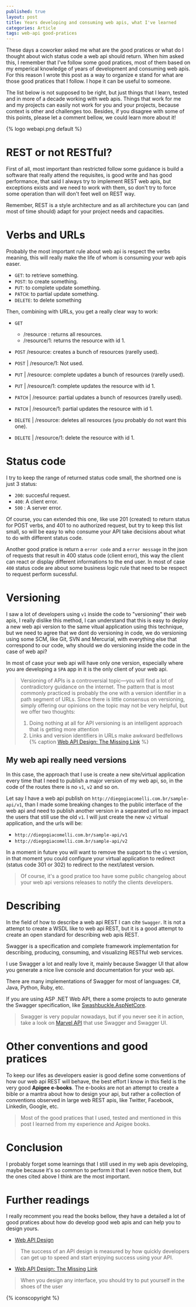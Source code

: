 ```yaml
---
published: true
layout: post
title: Years developing and consuming web apis, what I've learned
categories: Article
tags: web-api good-pratices
---
```


These days a coworker asked me what are the good pratices or what do I thought about wich status code a web api should return. When him asked this, I remember that I've follow some good pratices, most of them based on my emperical knowledge of years of development and consuming web apis. For this reason I wrote this post as a way to organize e stand for what are those good pratices that I follow. I hope it can be useful to someone.

The list below is not supposed to be right, but just things that I learn, tested and in  more of a decade working with web apis. Things that work for me and my projects can easily not work for you and your projects, because context is other  and challenges too. Besides, if you disagree with some of this points, please let a comment bellow, we could learn more about it! 

{% logo webapi.png default %}

# REST or not  RESTful?
First of all, most important than restricted follow some guidance is build a software that really attend the requisites, is good write and has good performance, that said I always try to implement REST web apis, but exceptions exists and we need to work with them, so don't try to force some operation than will don't feet well on REST way.

Remember, REST is a style architecture and as all architecture you can (and most of time should) adapt for your project needs and capacities.


# Verbs and URLs
Probably the most important rule about web api is respect the verbs meaning, this will really make the life of whom is consuming your web apis easer.

* `GET`: to retrieve something.
* `POST`: to create something.
* `PUT`: to complete update something.
* `PATCH`: to partial update something.
* `DELETE`: to delete something

Then, combining with URLs, you get a really clear way to work:

* `GET` 
  * /resource  : returns all resources.
  * /resource/1: returns the resource with id 1.
  
* `POST` /resource: creates a bunch of resources  (rarelly used).
* `POST` | /resource/1: Not used.
* `PUT` | /resource: complete updates a bunch of resources (rarelly used).
* `PUT` | /resource/1: complete updates the resource with id 1.
* `PATCH` | /resource: partial updates a bunch of resources (rarelly used).
* `PATCH` | /resource/1: partial updates the resource with id 1.
* `DELETE` | /resource: deletes all resources (you probably do not want this one).
* `DELETE` | /resource/1: delete the resource with id 1.

# Status code
I try to keep the range of returned status code small, the shortned one is just 3 status:

* `200`: succesful request.
* `400`: A client error.
* `500` : A server error.

Of course, you can extended this one, like use 201 (created) to return status for POST verbs, and 401 to no authorized request, but try to keep this list small, so will be easy to who consume your API take decisions about what to do with different status code.

Another good pratice is return a `error code` and a `error message` in the json of requests that result in 400 status code (client error), this way the client can react or display different informations to the end user. 
In most of case `400` status code are about some business logic rule that need to be respect to request perform sucessful.


# Versioning
I saw a lot of developers using `v1` inside the code to "versioning" their web apis, I really dislike this method, I can understand that this is easy to deploy a new web api version to the same vitual application using this technique, but we need to agree that we dont do versioning in code, we do versioning  using some SCM, like Git, SVN and Mercurial, with everything else that correspond to our code, why should we do versioning inside the code in the case of web api?

In most of case your web api will have only one version, especially where you are developing a `SPA` app in it is the only client of your web api.

> Versioning of APIs is a controversial topic—you will find a lot of contradictory guidance on the internet.
> The pattern that is most commonly practiced is probably the one with a version identifier in a path
segment of URLs. Since there is little consensus on versioning, simply offering our opinions on the topic may not be very helpful, but we offer two thoughts:
> 1. Doing nothing at all for API versioning is an intelligent approach that is getting more attention
> 2. Links and version identifiers in URLs make awkward bedfellows
{% caption [Web API Design: The Missing Link](https://cloud.google.com/files/apigee/apigee-web-api-design-the-missing-link-ebook.pdf) %}

## My web api really need versions
In this case, the approach that I use is create a new site/virtual application every time that I need to publish a major version of my web api, so, in the code of the routes there is no `v1`, `v2` and so on.

Let say I have a web api publish on `http://diegogiacomelli.com.br/sample-api/v1`, than I made some breaking changes to the public interface of the web api and need to publish another version in a separated url to no impact the users that still use the old `v1`. I will just create the new `v2` virtual application, and the urls will be:

* `http://diegogiacomelli.com.br/sample-api/v1`
* `http://diegogiacomelli.com.br/sample-api/v2`


In a moment in future you will want to remove the support to the `v1` version, in that moment you could configure your virtual application to redirect (status code 301 or 302) to redirect to the next/latest version.

> Of course, it's a good pratice too have some public changelog about your web api versions releases to notify the clients developers.

# Describing
In the field of how to describe a web api REST I can cite `Swagger`. It is not a attempt to create a WSDL like to web api REST, but it is a good attempt to create an open standard for describing web apis REST.

Swagger is a specification and complete framework implementation for describing, producing, consuming, and visualizing RESTful web services.

I use Swagger a lot and really love it, mainly because Swagger UI that allow you generate a nice live console and documentation for your web api.

There are many implementations of Swagger for most of languages: C#, Java, Python, Ruby, etc.

If you are using ASP .NET Web API, there a some projects to auto generate the Swagger specification, like [Swashbuckle.AspNetCore](https://github.com/domaindrivendev/Swashbuckle.AspNetCore).

> Swagger is very popular nowadays, but if you never see it in action, take a look on [Marvel API](https://developer.marvel.com/docs) that use Swagger and Swagger UI.

# Other conventions and good pratices
To keep our lifes as developers easier is good define some conventions of how our web api REST will behave, the best effort I know in this field is the very good **Apigee e-books**. The e-books are not an attempt to create a bible or a mantra about how to design your api, but rather a collection of conventions observed in large web REST apis, like Twitter, Facebook, Linkedin, Google, etc.

> Most of the good pratices that I used, tested and mentioned in this post I learned from my experience and Apigee books.

# Conclusion
I probably forget some learnings that I still used in my web apis developing, maybe because it's so common to perform it that I even notice them, but the ones cited above I think are the most important.

# Further readings
I really recomment you read the books bellow, they have a detailed a lot of good pratices about how do develop good web apis and can help you to design yours.

* [Web API Design](https://pages.apigee.com/rs/apigee/images/api-design-ebook-2012-03.pdf)
> The success of an API design is measured by how quickly developers can get
up to speed and start enjoying success using your API.

* [Web API Design: The Missing Link](https://cloud.google.com/files/apigee/apigee-web-api-design-the-missing-link-ebook.pdf)
> When you design any interface, you should try to put yourself in the shoes of the user

{% iconscopyright %}